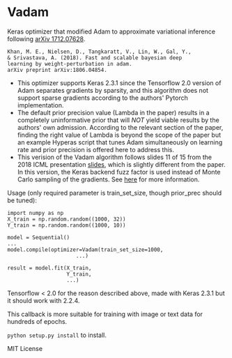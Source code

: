 # Vadam

Keras optimizer that modified Adam to approximate variational inference 
following [arXiv 1712.07628](https://arxiv.org/abs/1806.04854).

    Khan, M. E., Nielsen, D., Tangkaratt, V., Lin, W., Gal, Y., 
    & Srivastava, A. (2018). Fast and scalable bayesian deep 
    learning by weight-perturbation in adam. 
    arXiv preprint arXiv:1806.04854.
       
- This optimizer supports Keras 2.3.1 since the Tensorflow 2.0 version of
Adam separates gradients by sparsity, and this algorithm does not support 
sparse gradients according to the authors' Pytorch implementation.
- The default prior precision value (Lambda in the paper) results in a 
completely uninformative prior that will *NOT* yield viable results by the 
authors' own admission. According to the relevant section of the paper, 
finding the right value of Lambda is beyond the scope of the paper but an 
example Hyperas script that tunes Adam simultaneously on learning rate and 
prior precision is offered here to address this.
- This verision of the Vadam algorithm follows slides 11 of 15 from the 
2018 ICML presentation [slides](https://goo.gl/ouZRkM), which is slightly 
different from the paper. In this version, the Keras backend fuzz factor is 
used instead of Monte Carlo sampling of the gradients. See 
[here](https://thinklab.com/content/2693564) for more information.
       
Usage (only required parameter is train_set_size, though prior_prec should 
be tuned):

    import numpy as np
    X_train = np.random.random((1000, 32))
    Y_train = np.random.random((1000, 10))
    
    model = Sequential()
    ...    
    model.compile(optimizer=Vadam(train_set_size=1000,
                          ...)
     
    result = model.fit(X_train,
                       Y_train,
                       ...)

Tensorflow < 2.0 for the reason described above, made with Keras 2.3.1 but it
should work with 2.2.4.

This callback is more suitable for training with image or text data for hundreds of 
epochs.

`python setup.py install` to install.

MIT License
